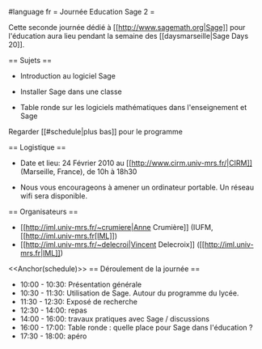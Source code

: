 #language fr
= Journée Education Sage 2 =

 Cette seconde journée dédié à [[http://www.sagemath.org|Sage]] pour l'éducation aura lieu pendant la semaine des [[daysmarseille|Sage Days 20]].

== Sujets ==

 * Introduction au logiciel Sage

 * Installer Sage dans une classe

 * Table ronde sur les logiciels mathématiques dans l'enseignement et Sage

Regarder [[#schedule|plus bas]] pour le programme

== Logistique ==
  
 * Date et lieu: 24 Février 2010 au [[http://www.cirm.univ-mrs.fr/|CIRM]] (Marseille, France), de 10h à 18h30

 * Nous vous encourageons à amener un ordinateur portable. Un réseau wifi sera disponible.


== Organisateurs ==
 * [[http://iml.univ-mrs.fr/~crumiere|Anne Crumière]] (IUFM, [[http://iml.univ-mrs.fr[IML]])
 * [[http://iml.univ-mrs.fr/~delecroi|Vincent Delecroix]] ([[http://iml.univ-mrs.fr|IML]])


<<Anchor(schedule)>>
== Déroulement de la journée ==

 * 10:00 - 10:30: Présentation générale
 * 10:30 - 11:30: Utilisation de Sage. Autour du programme du lycée.
 * 11:30 - 12:30: Exposé de recherche
 * 12:30 - 14:00: repas
 * 14:00 - 16:00: travaux pratiques avec Sage / discussions
 * 16:00 - 17:00: Table ronde : quelle place pour Sage dans l'éducation ? 
 * 17:30 - 18:00: apéro
